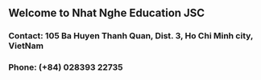 ## Welcome to Nhat Nghe Education JSC

### Contact: 105 Ba Huyen Thanh Quan, Dist. 3, Ho Chi Minh city, VietNam
### Phone: (+84) 028393 22735
